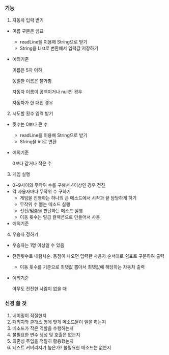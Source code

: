### 기능
1. 자동차 입력 받기
* 이름 구분은 쉼표
  * readLine을 이용해 String으로 받기
  * String을 List로 변환해서 입력값 저장하기
* 예외기준
    
    이름은 5자 이하
  
    동일한 이름은 불가함

    자동차 이름이 공백이거나 null인 경우

    자동차가 한 대인 경우
  
2. 시도할 횟수 입력 받기
* 횟수는 0보다 큰 수
  * readLine을 이용해 String으로 받기
  * String을 int로 변환
* 예외기준

    0보다 같거나 작은 수
  
3. 게임 실행
* 0~9사이의 무작위 수를 구해서 4이상인 경우 전진
* 각 사용자마다 무작위 수 구하기
  * 게임을 진행하는 하나의 큰 메소드에서 시작과 끝 담당하게 하기
  * 무작위 수 뽑는 메소드 실행
  * 전진/멈춤을 판단하는 메소드 실행
  * 이동 횟수는 일급 컬렉션으로 만들어서 사용
* 예외기준

    
4. 우승자 정하기
* 우승자는 1명 이상일 수 있음
* 전진횟수로 내림차순. 동점이 나오면 입력한 사용자 순서대로 쉼표로 구분하여 출력
  * 이동 횟수를 기준으로 최댓값 뽑아서 최댓값에 해당하는 자동차 출력
* 예외기준

    아무도 전진한 사람이 없을 때
  
### 신경 쓸 것
1. 네이밍이 적절한지
2. 패키지와 클래스 명에 맞게 메소드들이 일을 하는지
3. 메소드가 작은 역할을 수행하는지
4. 불필요한 변수 생성 및 호출은 없는지
5. 의존성 주입을 적절히 활용했는지
6. 테스트 커버리지가 높은가? 불필요한 메소드는 없는지